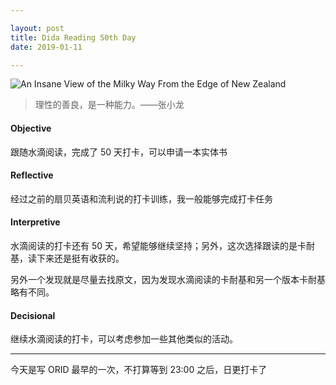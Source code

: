 ```yaml
---

layout: post
title: Dida Reading 50th Day
date: 2019-01-11

---
```


![An Insane View of the Milky Way From the Edge of New Zealand](https://upload-images.jianshu.io/upload_images/11073301-b685a2964b68ed61.jpg?imageMogr2/auto-orient/strip%7CimageView2/2/w/480)


> 理性的善良，是一种能力。——张小龙

#### Objective

跟随水滴阅读，完成了 50 天打卡，可以申请一本实体书

#### Reflective

经过之前的扇贝英语和流利说的打卡训练，我一般能够完成打卡任务

#### Interpretive

水滴阅读的打卡还有 50 天，希望能够继续坚持；另外，这次选择跟读的是卡耐基，读下来还是挺有收获的。

另外一个发现就是尽量去找原文，因为发现水滴阅读的卡耐基和另一个版本卡耐基略有不同。

#### Decisional

继续水滴阅读的打卡，可以考虑参加一些其他类似的活动。

---

今天是写 ORID 最早的一次，不打算等到 23:00 之后，日更打卡了
